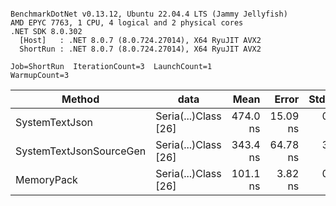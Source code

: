 ```

BenchmarkDotNet v0.13.12, Ubuntu 22.04.4 LTS (Jammy Jellyfish)
AMD EPYC 7763, 1 CPU, 4 logical and 2 physical cores
.NET SDK 8.0.302
  [Host]   : .NET 8.0.7 (8.0.724.27014), X64 RyuJIT AVX2
  ShortRun : .NET 8.0.7 (8.0.724.27014), X64 RyuJIT AVX2

Job=ShortRun  IterationCount=3  LaunchCount=1  
WarmupCount=3  

```
| Method                  | data                 | Mean     | Error    | StdDev  | Min      | Max      | Gen0   | Allocated |
|------------------------ |--------------------- |---------:|---------:|--------:|---------:|---------:|-------:|----------:|
| SystemTextJson          | Seria(...)Class [26] | 474.0 ns | 15.09 ns | 0.83 ns | 473.0 ns | 474.5 ns | 0.0038 |     328 B |
| SystemTextJsonSourceGen | Seria(...)Class [26] | 343.4 ns | 64.78 ns | 3.55 ns | 341.3 ns | 347.5 ns | 0.0043 |     368 B |
| MemoryPack              | Seria(...)Class [26] | 101.1 ns |  3.82 ns | 0.21 ns | 100.8 ns | 101.3 ns | 0.0014 |     128 B |
